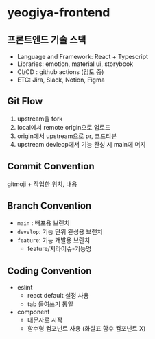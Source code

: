 # yeogiya-frontend

## 프론트엔드 기술 스택
- Language and Framework: React + Typescript
- Libraries: emotion, material ui, storybook
- CI/CD : github actions (검토 중)
- ETC: Jira, Slack, Notion, Figma

## Git Flow
1. upstream을 fork
2. local에서 remote origin으로 업로드
3. origin에서 upstream으로 pr, 코드리뷰
4. upstream devleop에서 기능 완성 시 main에 머지

## Commit Convention
gitmoji + 작업한 위치, 내용

## Branch Convention 
- `main` : 배포용 브랜치
- `develop`: 기능 단위 완성용 브랜치
- `feature`: 기능 개발용 브랜치
    - feature/지라이슈-기능명

## Coding Convention 
- eslint
    - react default 설정 사용
    - tab 들여쓰기 통일
- component
    - 대문자로 시작
    - 함수형 컴포넌트 사용 (화살표 함수 컴포넌트 X)